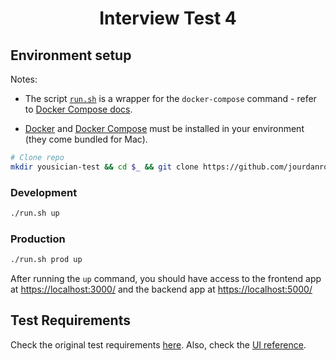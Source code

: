 <div align="center">

# Interview Test 4
</div>

## Environment setup

Notes:

- The script [`run.sh`](run.sh) is a wrapper for the `docker-compose` command - refer to
[Docker Compose docs][docker-compose-docs-link].

- [Docker][docker-link] and [Docker Compose][docker-compose-link] must be installed in your
environment (they come bundled for Mac).

```bash
# Clone repo
mkdir yousician-test && cd $_ && git clone https://github.com/jourdanrodrigues-tests/test_4/ .
```

### Development

```bash
./run.sh up
```

### Production

```bash
./run.sh prod up
```

After running the `up` command, you should have access to the frontend app at
[https://localhost:3000/][localhost-3000] and the backend app at
[https://localhost:5000/][localhost-5000]

## Test Requirements

Check the original test requirements [here](REQUIREMENTS.md). Also, check the [UI reference](reference.png).

[localhost-3000]: https://localhost:3000/
[localhost-5000]: https://localhost:5000/
[docker-link]: https://www.docker.com/community-edition#download
[docker-compose-link]: https://docs.docker.com/compose/install/
[docker-compose-docs-link]: https://docs.docker.com/compose/reference/
